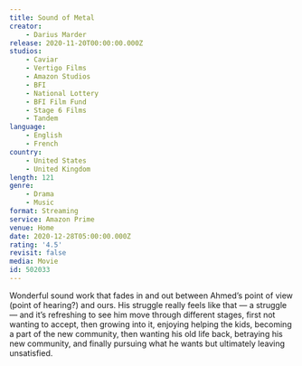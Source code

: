 ```yaml
---
title: Sound of Metal
creator:
    - Darius Marder
release: 2020-11-20T00:00:00.000Z
studios:
    - Caviar
    - Vertigo Films
    - Amazon Studios
    - BFI
    - National Lottery
    - BFI Film Fund
    - Stage 6 Films
    - Tandem
language:
    - English
    - French
country:
    - United States
    - United Kingdom
length: 121
genre:
    - Drama
    - Music
format: Streaming
service: Amazon Prime
venue: Home
date: 2020-12-28T05:00:00.000Z
rating: '4.5'
revisit: false
media: Movie
id: 502033
---
```


Wonderful sound work that fades in and out between Ahmed’s point of view (point of hearing?) and ours. His struggle really feels like that — a struggle — and it’s refreshing to see him move through different stages, first not wanting to accept, then growing into it, enjoying helping the kids, becoming a part of the new community, then wanting his old life back, betraying his new community, and finally pursuing what he wants but ultimately leaving unsatisfied.
